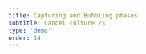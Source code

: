```yaml
---
title: Capturing and Bubbling phases
subtitle: Cancel culture /s
type: 'demo'
order: 14
---
```


<script>
  import NestedClick from '$lib/demo/2024-11-07-hearNoEvil/NestedClick.svelte';
</script>

<div class="w-full text-center" id="4bubbling-mode">&nbsp;</div>

<NestedClick bubblestopat={3} />
